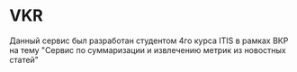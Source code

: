 # VKR
Данный сервис был разработан студентом 4го курса ITIS в рамках ВКР на тему "Сервис по суммаризации и извлечению метрик из новостных статей"

